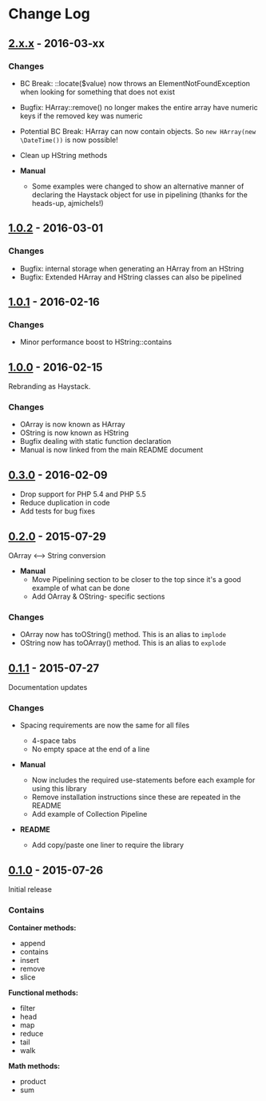 # Change Log

## [2.x.x](https://github.com/ericpoe/haystack/tree/v2.x.x) - 2016-03-xx

### Changes
* BC Break: ::locate($value) now throws an ElementNotFoundException when looking for something that does not exist
* Bugfix: HArray::remove() no longer makes the entire array have numeric keys if the removed key was numeric
* Potential BC Break: HArray can now contain objects. So `new HArray(new \DateTime())` is now possible!
* Clean up HString methods

* **Manual**
    * Some examples were changed to show an alternative manner of declaring the Haystack object for use in pipelining (thanks for the heads-up, ajmichels!)

## [1.0.2](https://github.com/ericpoe/haystack/tree/v1.0.2) - 2016-03-01

### Changes

* Bugfix: internal storage when generating an HArray from an HString
* Bugfix: Extended HArray and HString classes can also be pipelined

## [1.0.1](https://github.com/ericpoe/haystack/tree/v1.0.1) - 2016-02-16

### Changes

* Minor performance boost to HString::contains

## [1.0.0](https://github.com/ericpoe/haystack/tree/v1.0.0) - 2016-02-15
Rebranding as Haystack.

### Changes

* OArray is now known as HArray
* OString is now known as HString
* Bugfix dealing with static function declaration
* Manual is now linked from the main README document

## [0.3.0](https://github.com/ericpoe/haystack/tree/v0.3.0) - 2016-02-09

* Drop support for PHP 5.4 and PHP 5.5
* Reduce duplication in code
* Add tests for bug fixes

## [0.2.0](https://github.com/ericpoe/haystack/tree/v0.2.0) - 2015-07-29
OArray <--> String conversion

* **Manual**
    * Move Pipelining section to be closer to the top since it's a good example of what can be done
    * Add OArray & OString- specific sections

### Changes

* OArray now has toOString() method. This is an alias to `implode`
* OString now has toOArray() method. This is an alias to `explode`

## [0.1.1](https://github.com/ericpoe/haystack/tree/v0.1.1) - 2015-07-27
Documentation updates

### Changes

* Spacing requirements are now the same for all files
    * 4-space tabs
    * No empty space at the end of a line

* **Manual**
    * Now includes the required use-statements before each example for using this library
    * Remove installation instructions since these are repeated in the README
    * Add example of Collection Pipeline

* **README**
    * Add copy/paste one liner to require the library

## [0.1.0](https://github.com/ericpoe/haystack/tree/v0.1.0) - 2015-07-26
Initial release

### Contains
**Container methods:**

* append
* contains
* insert
* remove
* slice

**Functional methods:**

* filter
* head
* map
* reduce
* tail
* walk

**Math methods:**

* product
* sum
